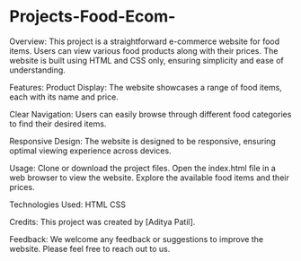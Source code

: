 # Projects-Food-Ecom-

Overview:
This project is a straightforward e-commerce website for food items. Users can view various food products along with their prices. The website is built using HTML and CSS only, ensuring simplicity and ease of understanding.

Features:
Product Display: The website showcases a range of food items, each with its name and price.

Clear Navigation: Users can easily browse through different food categories to find their desired items.

Responsive Design: The website is designed to be responsive, ensuring optimal viewing experience across devices.

Usage:
Clone or download the project files.
Open the index.html file in a web browser to view the website.
Explore the available food items and their prices.

Technologies Used:
HTML
CSS

Credits:
This project was created by [Aditya Patil].

Feedback:
We welcome any feedback or suggestions to improve the website. Please feel free to reach out to us.
